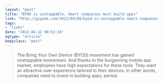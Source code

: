 ```yaml
---
layout: "post"
title: "BYOD is unstoppable. Smart companies must build apps"
link: "http://gigaom.com/2012/04/08/byod-is-unstoppable-smart-companies-must-build-apps/"
tags: 
- "links"
date: "2012-04-12 00:53:18"
ogtype: "article"
bodyclass: "post"
---
```


> The Bring Your Own Device (BYOD) movement has gained unstoppable momentum. And thanks to the burgeoning mobile app market, employees have high expectations for these tools. They want an attractive user experience tailored to their devices. In other words, companies need to invest in building apps, period.
